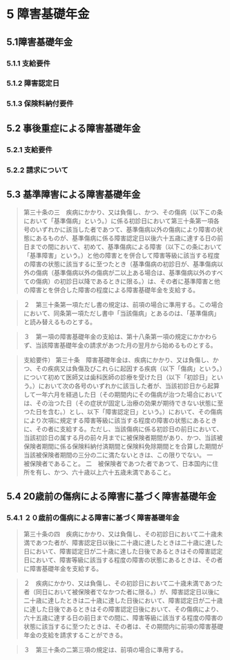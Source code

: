 # 5 障害基礎年金
## 5.1障害基礎年金
### 5.1.1 支給要件
### 5.1.2 障害認定日
### 5.1.3 保険料納付要件
## 5.2 事後重症による障害基礎年金
### 5.2.1 支給要件
### 5.2.2 請求について
## 5.3 基準障害による障害基礎年金
> 第三十条の三　疾病にかかり、又は負傷し、かつ、その傷病（以下この条において「基準傷病」という。）に係る初診日において第三十条第一項各号のいずれかに該当した者であつて、基準傷病以外の傷病により障害の状態にあるものが、基準傷病に係る障害認定日以後六十五歳に達する日の前日までの間において、初めて、基準傷病による障害（以下この条において「基準障害」という。）と他の障害とを併合して障害等級に該当する程度の障害の状態に該当するに至つたとき（基準傷病の初診日が、基準傷病以外の傷病（基準傷病以外の傷病が二以上ある場合は、基準傷病以外のすべての傷病）の初診日以降であるときに限る。）は、その者に基準障害と他の障害とを併合した障害の程度による障害基礎年金を支給する。

>２　第三十条第一項ただし書の規定は、前項の場合に準用する。この場合において、同条第一項ただし書中「当該傷病」とあるのは、「基準傷病」と読み替えるものとする。

>３　第一項の障害基礎年金の支給は、第十八条第一項の規定にかかわらず、当該障害基礎年金の請求があつた月の翌月から始めるものとする。

>支給要件）
第三十条　障害基礎年金は、疾病にかかり、又は負傷し、かつ、その疾病又は負傷及びこれらに起因する疾病（以下「傷病」という。）について初めて医師又は歯科医師の診療を受けた日（以下「初診日」という。）において次の各号のいずれかに該当した者が、当該初診日から起算して一年六月を経過した日（その期間内にその傷病が治つた場合においては、その治つた日（その症状が固定し治療の効果が期待できない状態に至つた日を含む。）とし、以下「障害認定日」という。）において、その傷病により次項に規定する障害等級に該当する程度の障害の状態にあるときに、その者に支給する。ただし、当該傷病に係る初診日の前日において、当該初診日の属する月の前々月までに被保険者期間があり、かつ、当該被保険者期間に係る保険料納付済期間と保険料免除期間とを合算した期間が当該被保険者期間の三分の二に満たないときは、この限りでない。
一　被保険者であること。
二　被保険者であつた者であつて、日本国内に住所を有し、かつ、六十歳以上六十五歳未満であること。

## 5.4 20歳前の傷病による障害に基づく障害基礎年金
### 5.4.1 ２０歳前の傷病による障害に基づく障害基礎年金

> 第三十条の四　疾病にかかり、又は負傷し、その初診日において二十歳未満であつた者が、障害認定日以後に二十歳に達したときは二十歳に達した日において、障害認定日が二十歳に達した日後であるときはその障害認定日において、障害等級に該当する程度の障害の状態にあるときは、その者に障害基礎年金を支給する。

>２　疾病にかかり、又は負傷し、その初診日において二十歳未満であつた者（同日において被保険者でなかつた者に限る。）が、障害認定日以後に二十歳に達したときは二十歳に達した日後において、障害認定日が二十歳に達した日後であるときはその障害認定日後において、その傷病により、六十五歳に達する日の前日までの間に、障害等級に該当する程度の障害の状態に該当するに至つたときは、その者は、その期間内に前項の障害基礎年金の支給を請求することができる。

>３　第三十条の二第三項の規定は、前項の場合に準用する。










